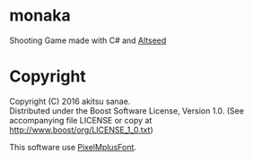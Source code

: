 # monaka

Shooting Game made with C# and [Altseed](http://altseed.github.io)

# Copyright
Copyright (C) 2016 akitsu sanae.  
Distributed under the Boost Software License, Version 1.0. 
(See accompanying file LICENSE or copy at http://www.boost/org/LICENSE_1_0.txt)  

This software use [PixelMplusFont](http://fontfree.me/373).  



